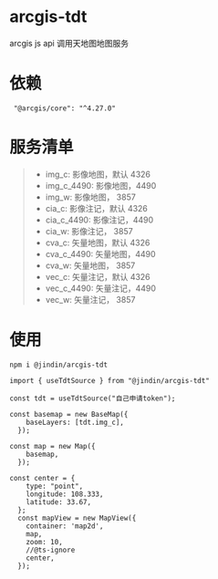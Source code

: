 # arcgis-tdt

arcgis js api 调用天地图地图服务

# 依赖

```
 "@arcgis/core": "^4.27.0"
```

# 服务清单

> - img_c: 影像地图，默认 4326
> - img_c_4490: 影像地图，4490
> - img_w: 影像地图， 3857
> - cia_c: 影像注记，默认 4326
> - cia_c_4490: 影像注记，4490
> - cia_w: 影像注记， 3857
> - cva_c: 矢量地图，默认 4326
> - cva_c_4490: 矢量地图，4490
> - cva_w: 矢量地图， 3857
> - vec_c: 矢量注记，默认 4326
> - vec_c_4490: 矢量注记，4490
> - vec_w: 矢量注记， 3857

# 使用

```
npm i @jindin/arcgis-tdt

import { useTdtSource } from "@jindin/arcgis-tdt"

const tdt = useTdtSource("自己申请token");

const basemap = new BaseMap({
    baseLayers: [tdt.img_c],
  });

const map = new Map({
    basemap,
  });

const center = {
    type: "point",
    longitude: 108.333,
    latitude: 33.67,
  };
  const mapView = new MapView({
    container: 'map2d',
    map,
    zoom: 10,
    //@ts-ignore
    center,
  });
```

